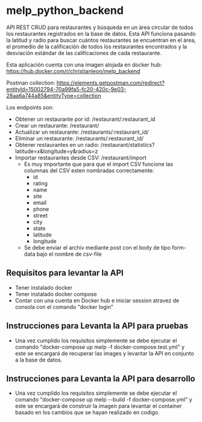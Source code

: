 # melp_python_backend


API REST CRUD para restaurantes y búsqueda en un área circular de todos los restaurantes registrados en la base de datos.
Esta API funciona pasando la latitud y radio para buscar cuántos restaurantes se encuentran en el área, el promedio de la calificación de todos los restaurantes encontrados y la desviación estándar de las calificaciones de cada restaurante.

Esta aplicación cuenta con una imagen alojada en docker hub: https://hub.docker.com/r/christianleon/melp_backend
<br>

Postman collection: https://elements.getpostman.com/redirect?entityId=15002794-70a99fa5-fc20-420c-9e03-28aa6a744a85&entityType=collection

Los endpoints son:

* Obtener un restaurante por id: /restaurant/:restaurant_id
* Crear un restaurante: /restaurant/
* Actualizar un restaurante: /restaurants/:restaurant_id/
* Eliminar un restaurante: /restaurants/:restaurant_id/
* Obtener restaurantes en un radio: /restaurant/statistics?latitude=x&longitude=y&radius=z
* Importar restaurantes desde CSV: /restaurant/import
   * Es muy importante que para que el import CSV funcione las columnas del CSV esten nombradas correctamente: 
      * id
      * rating
      * name
      * site
      * email
      * phone
      * street
      * city
      * state
      * latitude
      * longitude
    *  Se debe enviar el archiv mediante post con el body de tipo form-data bajo el nombre de csv-file

## Requisitos para levantar la API
* Tener instalado docker
* Tener instalado docker compose
* Contar con una cuenta en Docker hub e iniciar session atravez de consola con el comando "docker login"

## Instrucciones para Levanta la API para pruebas 
* Una vez cumplido los requisitos simplemente se debe ejecutar el comando "docker-compose up melp -f docker-compose.test.yml" y este se encargará de recuperar las images y levantar la API en conjunto a la base de datos.

## Instrucciones para Levanta la API para desarrollo 
* Una vez cumplido los requisitos simplemente se debe ejecutar el comando "docker-compose up melp --build -f docker-compose.yml" y este se encargará de construir la imagen para levantar el container basado en los cambios que se hayan realizado en codigo.
